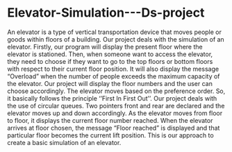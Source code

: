 # Elevator-Simulation---Ds-project

An elevator is a type of vertical transportation device that moves people or goods within
floors of a building.
Our project deals with the simulation of an elevator. Firstly, our program will display the
present floor where the elevator is stationed. Then, when someone want to access the
elevator, they need to choose if they want to go to the top floors or bottom floors with respect
to their current floor position. It will also display the message “Overload” when the number
of people exceeds the maximum capacity of the elevator.
Our project will display the floor numbers and the user can choose accordingly. The elevator
moves based on the preference order. So, it basically follows the principle ‘’First In First
Out’’. Our project deals with the use of circular queues. Two pointers front and rear are
declared and the elevator moves up and down accordingly.
As the elevator moves from floor to floor, it displays the current floor number reached.
When the elevator arrives at floor chosen, the message “Floor reached” is displayed and that
particular floor becomes the current lift position. This is our approach to create a basic
simulation of an elevator.
